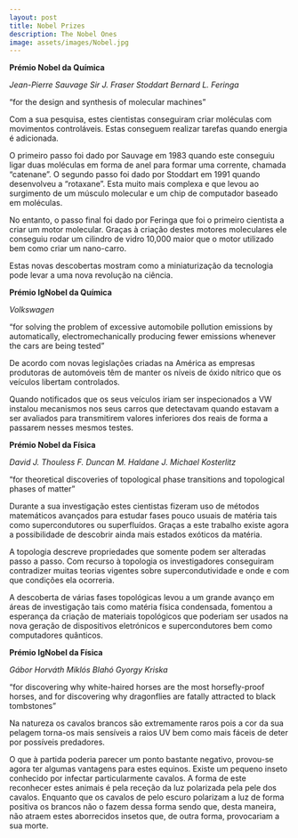 ```yaml
---
layout: post
title: Nobel Prizes
description: The Nobel Ones
image: assets/images/Nobel.jpg
---
```

**Prémio Nobel da Química**

*Jean-Pierre Sauvage*
*Sir J. Fraser Stoddart*
*Bernard L. Feringa*

“for the design and synthesis of molecular machines”

Com a sua pesquisa, estes cientistas conseguiram criar moléculas com movimentos controláveis. Estas conseguem realizar tarefas quando energia é adicionada.

O primeiro passo foi dado por Sauvage em 1983 quando este conseguiu ligar duas moléculas em forma de anel para formar uma corrente, chamada “catenane”. O segundo passo foi dado por Stoddart em 1991 quando desenvolveu a “rotaxane”. Esta muito mais complexa e que levou ao surgimento de um músculo molecular e um chip de computador baseado em moléculas.

No entanto, o passo final foi dado por Feringa que foi o primeiro cientista a criar um motor molecular. Graças à criação destes motores moleculares ele conseguiu rodar um cilindro de vidro 10,000 maior que o motor utilizado bem como criar um nano-carro.

Estas novas descobertas mostram como a miniaturização da tecnologia pode levar a uma nova revolução na ciência.

**Prémio IgNobel da Química**

*Volkswagen*

“for solving the problem of excessive automobile pollution emissions by automatically, electromechanically producing fewer emissions whenever the cars are being tested”

De acordo com novas legislações criadas na América as empresas produtoras de automóveis têm de manter os níveis de óxido nítrico que os veículos libertam controlados.

Quando notificados que os seus veículos iriam ser inspecionados a VW instalou mecanismos nos seus carros que detectavam quando estavam a ser avaliados para transmitirem valores inferiores dos reais de forma a passarem nesses mesmos testes.

**Prémio Nobel da Física**

*David J. Thouless*
*F. Duncan M. Haldane*
*J. Michael Kosterlitz*

“for theoretical discoveries of topological phase transitions and topological phases of matter”

Durante a sua investigação estes cientistas fizeram uso de métodos matemáticos avançados para estudar fases pouco usuais de matéria tais como supercondutores ou superfluídos. Graças a este trabalho existe agora a possibilidade de descobrir ainda mais estados exóticos da matéria.

A topologia descreve propriedades que somente podem ser alteradas passo a passo. Com recurso à topologia os investigadores conseguiram contradizer muitas teorias vigentes sobre supercondutividade e onde e com que condições ela ocorreria.

A descoberta de várias fases topológicas levou a um grande avanço em áreas de investigação tais como matéria física condensada, fomentou a esperança da criação de materiais topológicos que poderiam ser usados na nova geração de dispositivos eletrónicos e supercondutores bem como computadores quânticos.

**Prémio IgNobel da Física**

*Gábor Horváth*
*Miklós Blahó*
*Gyorgy Kriska*

“for discovering why white-haired horses are the most horsefly-proof horses, and for discovering why dragonflies are fatally attracted to black tombstones”

Na natureza os cavalos brancos são extremamente raros pois a cor da sua pelagem torna-os mais sensíveis a raios UV bem como mais fáceis de deter por possíveis predadores.

O que à partida poderia parecer um ponto bastante negativo, provou-se agora ter algumas vantagens para estes equinos. Existe um pequeno inseto conhecido por infectar particularmente cavalos. A forma de este reconhecer estes animais é pela receção da luz polarizada pela pele dos cavalos. Enquanto que os cavalos de pelo escuro polarizam a luz de forma positiva os brancos não o fazem dessa forma sendo que, desta maneira, não atraem estes aborrecidos insetos que, de outra forma, provocariam a sua morte.

